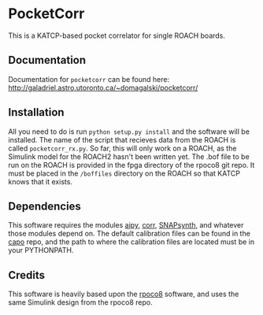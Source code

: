 PocketCorr 
===========================================================

This is a KATCP-based pocket correlator for single ROACH boards.

Documentation
-------------

Documentation for ``pocketcorr`` can be found here:
http://galadriel.astro.utoronto.ca/~domagalski/pocketcorr/

Installation
------------

All you need to do is run `python setup.py install` and the software will be
installed. The name of the script that recieves data from the ROACH is called
`pocketcorr_rx.py`. So far, this will only work on a ROACH, as the Simulink
model for the ROACH2 hasn't been written yet. The .bof file to be run on the
ROACH is provided in the fpga directory of the rpoco8 git repo. It must be
placed in the `/boffiles` directory on the ROACH so that KATCP knows that it
exists.

Dependencies
---------------------------

This software requires the modules [aipy](https://github.com/aaronparsons/aipy),
[corr](https://github.com/ska-sa/corr),
[SNAPsynth](https://github.com/domagalski/snap-synth),
and whatever those modules depend on.
The default calibration files can be found in the
[capo](https://github.com/dannyjacobs/capo) repo, and the path to where the
calibration files are located must be in your PYTHONPATH.

Credits
-------------------------------------------

This software is heavily based upon the
[rpoco8](https://github.com/zakiali/rpoco8) software, and uses the same Simulink
design from the rpoco8 repo.
